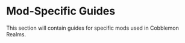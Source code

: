 # Mod-Specific Guides

This section will contain guides for specific mods used in Cobblemon Realms.
